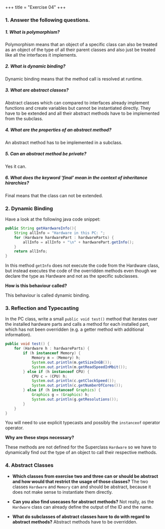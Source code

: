 +++
title = "Exercise 04"
+++

### 1. Answer the following questions.

##### 1. What is polymorphism?

Polymorphism means that an object of a specific class can also be treated as an
object of the type of all their parent classes and also just be treated like 
all the interfaces it implements.

##### 2. What is dynamic binding?

Dynamic binding means that the method call is resolved at runtime.

##### 3. What are abstract classes?

Abstract classes which can compared to interfaces already implement functions 
and create variables but cannot be instantiated directly. They have to be
extended and all their abstract methods have to be implemented from the
subclass.

##### 4. What are the properties of an abstract method?

An abstract method has to be implemented in a subclass.

##### 5. Can an abstract method be private?

Yes it can.

##### 6. What does the keyword 'final' mean in the context of inheritance hirarchies?

Final means that the class can not be extended.


### 2. Dynamic Binding

Have a look at the following java code snippet:

```java
public String getHardwareInfo(){
    String allInfo = "Hardware in this PC: ";
    for (Hardware hardwarePart : hardwareParts) {
        allInfo = allInfo + "\n" + hardwarePart.getInfo();
    }
    return allInfo;
}
```

In this method `getInfo` does not execute the code from the Hardware class, but
instead executes the code of the overridden methods even though we declare the
type as Hardware and not as the specific subclasses.

**How is this behaviour called?**

This behaviour is called dynamic binding.

### 3. Reflection and Typecasting

In the PC class, write a small `public void test()` method that iterates over 
the installed hardware parts and calls a method for each installed part, which 
has not been overridden (e.g. a getter method with additional information).

```java
public void test() {
    for (Hardware h : hardwareParts) {
        if (h instanceof Memory) {
            Memory m = (Memory) h;
            System.out.println(m.getSizeInGB());
            System.out.println(m.getReadSpeedInMbit());
        } else if (h instanceof CPU) {
            CPU c = (CPU) h;
            System.out.println(c.getClockSpeed());
            System.out.println(c.getNumberOfCores());
        } else if (h instanceof Graphics) {
            Graphics g = (Graphics) h;
            System.out.println(g.getResolutions());
        }
    }
}
```

You will need to use explicit typecasts and possibly the `instanceof` operator
operator. 

**Why are these steps necessary?**

These methods are not defined for the Superclass `Hardware` so we have to 
dynamically find out the type of an object to call their respective methods.

### 4. Abstract Classes

- **Which classes from exercise two and three can or should be abstract and how
would that restrict the usage of those classes?**
  The two classes `Hardware` and `Memory` can and should be abstract, because 
  it does not make sense to instantiate them directly.

- **Can you also find usecases for abstract methods?**
  Not really, as the `Hardware` class can already define the output of the ID
  and the name.

- **What do subclasses of abstract classes have to do with regard to abstract 
methods?**
    Abstract methods have to be overridden.


